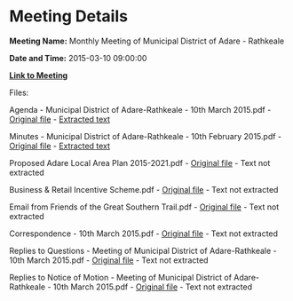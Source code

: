 # Meeting Details

**Meeting Name:** Monthly Meeting of Municipal District of Adare - Rathkeale

**Date and Time:** 2015-03-10 09:00:00

**[Link to Meeting](https://www.limerick.ie/council/whats-on/monthly-meeting-municipal-district-adare-rathkeale-16)**

Files: 

Agenda - Municipal District of Adare-Rathkeale - 10th March 2015.pdf - [Original file](https://www.limerick.ie/sites/default/files/media/documents/2017-07/01a_agenda_-_10th_march_2015.pdf) - [Extracted text](./Agenda%20-%20Municipal%20District%20of%20Adare-Rathkeale%20-%2010th%20March%202015.md)

Minutes - Municipal District of Adare-Rathkeale - 10th February 2015.pdf - [Original file](https://www.limerick.ie/sites/default/files/media/documents/2017-07/minutes_-_municipal_district_of_adare-rathkeale_-_10th_february_2015_0.pdf) - [Extracted text](./Minutes%20-%20Municipal%20District%20of%20Adare-Rathkeale%20-%2010th%20February%202015.md)

Proposed Adare Local Area Plan 2015-2021.pdf - [Original file](https://www.limerick.ie/sites/default/files/media/documents/2017-07/proposed_adare_local_area_plan_2015-2021_1.pdf) - Text not extracted

Business & Retail Incentive Scheme.pdf - [Original file](https://www.limerick.ie/sites/default/files/media/documents/2017-07/business_retail_incentive_scheme_0.pdf) - Text not extracted

Email from Friends of the Great Southern Trail.pdf - [Original file](https://www.limerick.ie/sites/default/files/media/documents/2017-07/email_from_friends_of_the_great_southern_trail.pdf) - Text not extracted

Correspondence - 10th March 2015.pdf - [Original file](https://www.limerick.ie/sites/default/files/media/documents/2017-07/correspondence_-_10th_march_2015.pdf) - Text not extracted

Replies to Questions - Meeting of Municipal District of Adare-Rathkeale - 10th March 2015.pdf - [Original file](https://www.limerick.ie/sites/default/files/media/documents/2017-07/replies_to_questions_-_municipal_district_of_adare-rathkeale_-_10th_march_2015_1.pdf) - Text not extracted

Replies to Notice of Motion - Meeting of Municipal District of Adare-Rathkeale - 10th March 2015.pdf - [Original file](https://www.limerick.ie/sites/default/files/media/documents/2017-07/replies_to_notice_of_motion_-_municipal_district_of_adare-rathkeale_-_10th_march_2015_0.pdf) - Text not extracted

